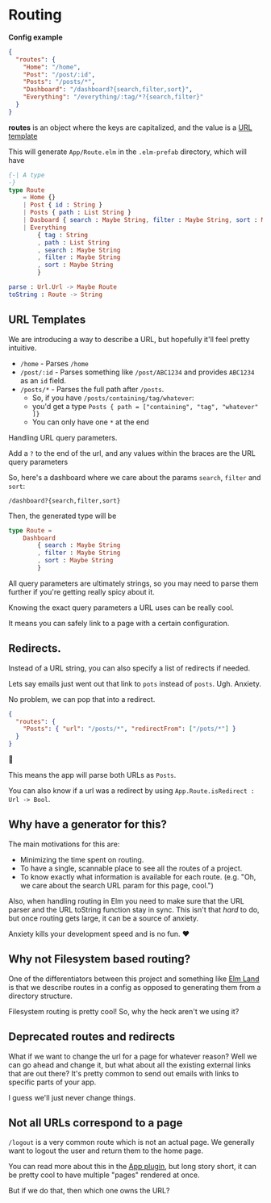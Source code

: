 # Routing

**Config example**

```json
{
  "routes": {
    "Home": "/home",
    "Post": "/post/:id",
    "Posts": "/posts/*",
    "Dashboard": "/dashboard?{search,filter,sort}",
    "Everything": "/everything/:tag/*?{search,filter}"
  }
}
```

**routes** is an object where the keys are capitalized, and the value is a [URL template](#UrlTemplate)

This will generate `App/Route.elm` in the `.elm-prefab` directory, which will have

```elm
{-| A type
-}
type Route
    = Home {}
    | Post { id : String }
    | Posts { path : List String }
    | Dasboard { search : Maybe String, filter : Maybe String, sort : Maybe String }
    | Everything
        { tag : String
        , path : List String
        , search : Maybe String
        , filter : Maybe String
        , sort : Maybe String
        }

parse : Url.Url -> Maybe Route
toString : Route -> String
```

## URL Templates

We are introducing a way to describe a URL, but hopefully it'll feel pretty intuitive.

- `/home` - Parses `/home`
- `/post/:id` - Parses something like `/post/ABC1234` and provides `ABC1234` as an `id` field.
- `/posts/*` - Parses the full path after `/posts`.
  - So, if you have `/posts/containing/tag/whatever`:
  - you'd get a type
    `Posts { path = ["containing", "tag", "whatever" ]}`
  - You can only have one `*` at the end

Handling URL query parameters.

Add a `?` to the end of the url, and any values within the braces are the URL query parameters

So, here's a dashboard where we care about the params `search`, `filter` and `sort`:

`/dashboard?{search,filter,sort}`

Then, the generated type will be

```elm
type Route =
    Dashboard
        { search : Maybe String
        , filter : Maybe String
        , sort : Maybe String
        }
```

All query parameters are ultimately strings, so you may need to parse them further if you're getting really spicy about it.

Knowing the exact query parameters a URL uses can be really cool.

It means you can safely link to a page with a certain configuration.

## Redirects.

Instead of a URL string, you can also specify a list of redirects if needed.

Lets say emails just went out that link to `pots` instead of `posts`. Ugh. Anxiety.

No problem, we can pop that into a redirect.

```json
{
  "routes": {
    "Posts": { "url": "/posts/*", "redirectFrom": ["/pots/*"] }
  }
}
```

:muscle:

This means the app will parse both URLs as `Posts`.

You can also know if a url was a redirect by using `App.Route.isRedirect : Url -> Bool`.

## Why have a generator for this?

The main motivations for this are:

- Minimizing the time spent on routing.
- To have a single, scannable place to see all the routes of a project.
- To know exactly what information is available for each route. (e.g. "Oh, we care about the search URL param for this page, cool.")

Also, when handling routing in Elm you need to make sure that the URL parser and the URL toString function stay in sync.
This isn't that _hard_ to do, but once routing gets large, it can be a source of anxiety.

Anxiety kills your development speed and is no fun. :heart:

## Why not Filesystem based routing?

One of the differentiators between this project and something like [Elm Land](https://elm.land/) is that we describe routes in a config as opposed to generating them from a directory structure.

Filesystem routing is pretty cool! So, why the heck aren't we using it?

## Deprecated routes and redirects

What if we want to change the url for a page for whatever reason? Well we can go ahead and change it, but what about all the existing external links that are out there? It's pretty common to send out emails with links to specific parts of your app.

I guess we'll just never change things.

## Not all URLs correspond to a page

`/logout` is a very common route which is not an actual page. We generally want to logout the user and return them to the home page.

You can read more about this in the [App plugin](guides/plugins/app.md), but long story short, it can be pretty cool to have multiple "pages" rendered at once.

But if we do that, then which one owns the URL?
